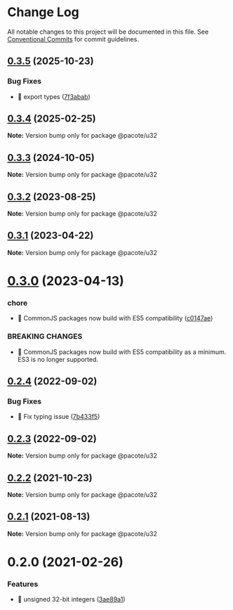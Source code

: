 # Change Log

All notable changes to this project will be documented in this file.
See [Conventional Commits](https://conventionalcommits.org) for commit guidelines.

## [0.3.5](https://github.com/PacoteJS/pacote/compare/@pacote/u32@0.3.4...@pacote/u32@0.3.5) (2025-10-23)


### Bug Fixes

* 🐛 export types ([7f3abab](https://github.com/PacoteJS/pacote/commit/7f3ababaac4c31ddd20848da2328a767d1c55909))





## [0.3.4](https://github.com/PacoteJS/pacote/compare/@pacote/u32@0.3.3...@pacote/u32@0.3.4) (2025-02-25)

**Note:** Version bump only for package @pacote/u32

## [0.3.3](https://github.com/PacoteJS/pacote/compare/@pacote/u32@0.3.2...@pacote/u32@0.3.3) (2024-10-05)

**Note:** Version bump only for package @pacote/u32

## [0.3.2](https://github.com/PacoteJS/pacote/compare/@pacote/u32@0.3.1...@pacote/u32@0.3.2) (2023-08-25)

**Note:** Version bump only for package @pacote/u32

## [0.3.1](https://github.com/PacoteJS/pacote/compare/@pacote/u32@0.3.0...@pacote/u32@0.3.1) (2023-04-22)

**Note:** Version bump only for package @pacote/u32

# [0.3.0](https://github.com/PacoteJS/pacote/compare/@pacote/u32@0.2.4...@pacote/u32@0.3.0) (2023-04-13)

### chore

- 🤖 CommonJS packages now build with ES5 compatibility ([c0147ae](https://github.com/PacoteJS/pacote/commit/c0147aeffb81322ea59174a3961b10cfb3bf81e5))

### BREAKING CHANGES

- 🧨 CommonJS packages now build with ES5 compatibility as a minimum. ES3 is
  no longer supported.

## [0.2.4](https://github.com/PacoteJS/pacote/compare/@pacote/u32@0.2.3...@pacote/u32@0.2.4) (2022-09-02)

### Bug Fixes

- 🐛 Fix typing issue ([7b433f5](https://github.com/PacoteJS/pacote/commit/7b433f5a50bc9462f13db945e7a458af76eeadd2))

## [0.2.3](https://github.com/PacoteJS/pacote/compare/@pacote/u32@0.2.2...@pacote/u32@0.2.3) (2022-09-02)

**Note:** Version bump only for package @pacote/u32

## [0.2.2](https://github.com/PacoteJS/pacote/compare/@pacote/u32@0.2.1...@pacote/u32@0.2.2) (2021-10-23)

**Note:** Version bump only for package @pacote/u32

## [0.2.1](https://github.com/PacoteJS/pacote/compare/@pacote/u32@0.2.0...@pacote/u32@0.2.1) (2021-08-13)

**Note:** Version bump only for package @pacote/u32

# 0.2.0 (2021-02-26)

### Features

- 🎸 unsigned 32-bit integers ([3ae89a1](https://github.com/PacoteJS/pacote/commit/3ae89a1f918079c0e6967ce93f0576db3d8c12db))
